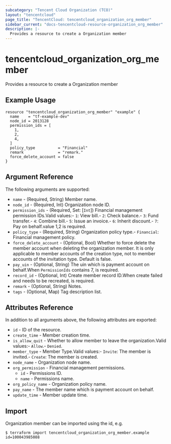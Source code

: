 ```yaml
---
subcategory: "Tencent Cloud Organization (TCO)"
layout: "tencentcloud"
page_title: "TencentCloud: tencentcloud_organization_org_member"
sidebar_current: "docs-tencentcloud-resource-organization_org_member"
description: |-
  Provides a resource to create a Organization member
---
```


# tencentcloud_organization_org_member

Provides a resource to create a Organization member

## Example Usage

```hcl
resource "tencentcloud_organization_org_member" "example" {
  name    = "tf-example-dev"
  node_id = 2013128
  permission_ids = [
    1,
    2,
    4,
  ]
  policy_type          = "Financial"
  remark               = "remark."
  force_delete_account = false
}
```

## Argument Reference

The following arguments are supported:

* `name` - (Required, String) Member name.
* `node_id` - (Required, Int) Organization node ID.
* `permission_ids` - (Required, Set: [`Int`]) Financial management permission IDs.Valid values:- `1`: View bill.- `2`: Check balance.- `3`: Fund transfer.- `4`: Combine bill.- `5`: Issue an invoice.- `6`: Inherit discount.- `7`: Pay on behalf.value 1,2 is required.
* `policy_type` - (Required, String) Organization policy type.- `Financial`: Financial management policy.
* `force_delete_account` - (Optional, Bool) Whether to force delete the member account when deleting the organization member. It is only applicable to member accounts of the creation type, not to member accounts of the invitation type. Default is false.
* `pay_uin` - (Optional, String) The uin which is payment account on behalf.When `PermissionIds` contains 7, is required.
* `record_id` - (Optional, Int) Create member record ID.When create failed and needs to be recreated, is required.
* `remark` - (Optional, String) Notes.
* `tags` - (Optional, Map) Tag description list.

## Attributes Reference

In addition to all arguments above, the following attributes are exported:

* `id` - ID of the resource.
* `create_time` - Member creation time.
* `is_allow_quit` - Whether to allow member to leave the organization.Valid values:- `Allow`.- `Denied`.
* `member_type` - Member Type.Valid values:- `Invite`: The member is invited.- `Create`: The member is created.
* `node_name` - Organization node name.
* `org_permission` - Financial management permissions.
  * `id` - Permissions ID.
  * `name` - Permissions name.
* `org_policy_name` - Organization policy name.
* `pay_name` - The member name which is payment account on behalf.
* `update_time` - Member update time.


## Import

Organization member can be imported using the id, e.g.
```
$ terraform import tencentcloud_organization_org_member.example id=100043985088
```

